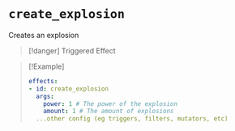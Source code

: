 # `create_explosion`

Creates an explosion

> [!danger] Triggered Effect

> [!Example]
> ```yaml
> effects:
> - id: create_explosion
>   args:
>     power: 1 # The power of the explosion
>     amount: 1 # The amount of explosions
>   ...other config (eg triggers, filters, mutators, etc)
> ```
